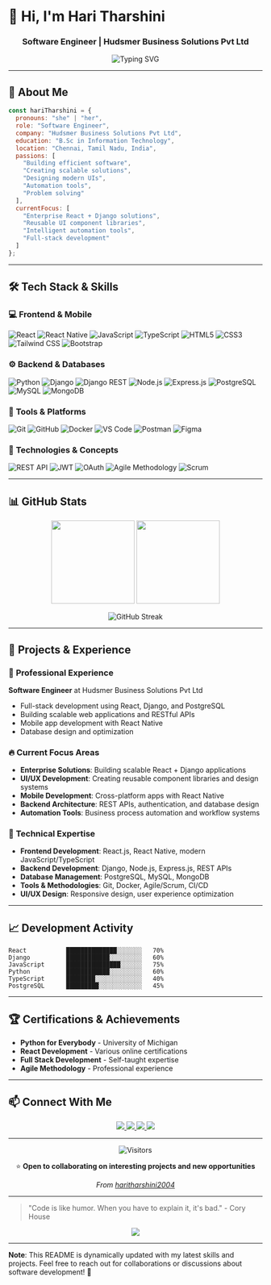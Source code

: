 # 👋 Hi, I'm Hari Tharshini

<h3 align="center">Software Engineer | Hudsmer Business Solutions Pvt Ltd</h3>

<p align="center">
  <img src="https://readme-typing-svg.herokuapp.com?font=Fira+Code&pause=1000&color=3498DB&center=true&vCenter=true&width=435&lines=Building+Efficient+Software;Creating+Scalable+Solutions;Passionate+About+Clean+Code" alt="Typing SVG" />
</p>

---

## 🌟 About Me

```javascript
const hariTharshini = {
  pronouns: "she" | "her",
  role: "Software Engineer",
  company: "Hudsmer Business Solutions Pvt Ltd",
  education: "B.Sc in Information Technology",
  location: "Chennai, Tamil Nadu, India",
  passions: [
    "Building efficient software",
    "Creating scalable solutions",
    "Designing modern UIs",
    "Automation tools",
    "Problem solving"
  ],
  currentFocus: [
    "Enterprise React + Django solutions",
    "Reusable UI component libraries",
    "Intelligent automation tools",
    "Full-stack development"
  ]
};
```

---

## 🛠️ Tech Stack & Skills

### 💻 **Frontend & Mobile**
![React](https://img.shields.io/badge/React-20232A?style=for-the-badge&logo=react&logoColor=61DAFB)
![React Native](https://img.shields.io/badge/React_Native-20232A?style=for-the-badge&logo=react&logoColor=61DAFB)
![JavaScript](https://img.shields.io/badge/JavaScript-F7DF1E?style=for-the-badge&logo=javascript&logoColor=black)
![TypeScript](https://img.shields.io/badge/TypeScript-007ACC?style=for-the-badge&logo=typescript&logoColor=white)
![HTML5](https://img.shields.io/badge/HTML5-E34F26?style=for-the-badge&logo=html5&logoColor=white)
![CSS3](https://img.shields.io/badge/CSS3-1572B6?style=for-the-badge&logo=css3&logoColor=white)
![Tailwind CSS](https://img.shields.io/badge/Tailwind_CSS-38B2AC?style=for-the-badge&logo=tailwind-css&logoColor=white)
![Bootstrap](https://img.shields.io/badge/Bootstrap-563D7C?style=for-the-badge&logo=bootstrap&logoColor=white)

### ⚙️ **Backend & Databases**
![Python](https://img.shields.io/badge/Python-3776AB?style=for-the-badge&logo=python&logoColor=white)
![Django](https://img.shields.io/badge/Django-092E20?style=for-the-badge&logo=django&logoColor=green)
![Django REST](https://img.shields.io/badge/Django_REST-ff1709?style=for-the-badge&logo=django&logoColor=white)
![Node.js](https://img.shields.io/badge/Node.js-339933?style=for-the-badge&logo=nodedotjs&logoColor=white)
![Express.js](https://img.shields.io/badge/Express.js-000000?style=for-the-badge&logo=express&logoColor=white)
![PostgreSQL](https://img.shields.io/badge/PostgreSQL-316192?style=for-the-badge&logo=postgresql&logoColor=white)
![MySQL](https://img.shields.io/badge/MySQL-005C84?style=for-the-badge&logo=mysql&logoColor=white)
![MongoDB](https://img.shields.io/badge/MongoDB-4EA94B?style=for-the-badge&logo=mongodb&logoColor=white)

### 🔧 **Tools & Platforms**
![Git](https://img.shields.io/badge/Git-F05033?style=for-the-badge&logo=git&logoColor=white)
![GitHub](https://img.shields.io/badge/GitHub-100000?style=for-the-badge&logo=github&logoColor=white)
![Docker](https://img.shields.io/badge/Docker-2CA5E0?style=for-the-badge&logo=docker&logoColor=white)
![VS Code](https://img.shields.io/badge/VS_Code-0078D4?style=for-the-badge&logo=visual%20studio%20code&logoColor=white)
![Postman](https://img.shields.io/badge/Postman-FF6C37?style=for-the-badge&logo=Postman&logoColor=white)
![Figma](https://img.shields.io/badge/Figma-F24E1E?style=for-the-badge&logo=figma&logoColor=white)

### 🚀 **Technologies & Concepts**
![REST API](https://img.shields.io/badge/REST_API-005571?style=for-the-badge&logo=rest&logoColor=white)
![JWT](https://img.shields.io/badge/JWT-000000?style=for-the-badge&logo=JSON%20web%20tokens&logoColor=white)
![OAuth](https://img.shields.io/badge/OAuth-EC1C24?style=for-the-badge&logo=oauth&logoColor=white)
![Agile Methodology](https://img.shields.io/badge/Agile-0096D6?style=for-the-badge&logo=agile&logoColor=white)
![Scrum](https://img.shields.io/badge/Scrum-6DB33F?style=for-the-badge&logo=scrum&logoColor=white)

---

## 📊 GitHub Stats

<div align="center">
  
  <img src="https://github-readme-stats.vercel.app/api?username=haritharshini2004&show_icons=true&theme=react&hide_border=true&count_private=true" height="165" />
  <img src="https://github-readme-stats.vercel.app/api/top-langs/?username=haritharshini2004&layout=compact&theme=react&hide_border=true" height="165" />
  
</div>

<div align="center">
  
  ![GitHub Streak](https://github-readme-streak-stats.herokuapp.com/?user=haritharshini2004&theme=react&hide_border=true)
  
</div>

---

## 🚀 Projects & Experience

### 💼 **Professional Experience**
**Software Engineer** at Hudsmer Business Solutions Pvt Ltd
- Full-stack development using React, Django, and PostgreSQL
- Building scalable web applications and RESTful APIs
- Mobile app development with React Native
- Database design and optimization

### 🔥 **Current Focus Areas**
- **Enterprise Solutions**: Building scalable React + Django applications
- **UI/UX Development**: Creating reusable component libraries and design systems
- **Mobile Development**: Cross-platform apps with React Native
- **Backend Architecture**: REST APIs, authentication, and database design
- **Automation Tools**: Business process automation and workflow systems

### 🎯 **Technical Expertise**
- **Frontend Development**: React.js, React Native, modern JavaScript/TypeScript
- **Backend Development**: Django, Node.js, Express.js, REST APIs
- **Database Management**: PostgreSQL, MySQL, MongoDB
- **Tools & Methodologies**: Git, Docker, Agile/Scrum, CI/CD
- **UI/UX Design**: Responsive design, user experience optimization

---

## 📈 Development Activity

<!--START_SECTION:waka-->
```text
React           ██████████████░░░░░░░   70%
Django          ████████████░░░░░░░░░   60%
JavaScript      ███████████████░░░░░░   75%
Python          ████████████░░░░░░░░░   60%
TypeScript      ████████░░░░░░░░░░░░░   40%
PostgreSQL      █████████░░░░░░░░░░░░   45%
```
<!--END_SECTION:waka-->

---

## 🏆 Certifications & Achievements

- **Python for Everybody** - University of Michigan
- **React Development** - Various online certifications
- **Full Stack Development** - Self-taught expertise
- **Agile Methodology** - Professional experience

---

## 📫 Connect With Me

<p align="center">
  <a href="https://linkedin.com/in/hari-tharshini-t-589017241">
    <img src="https://img.shields.io/badge/LinkedIn-0077B5?style=for-the-badge&logo=linkedin&logoColor=white" />
  </a>
  <a href="https://www.hudsmersolutions.com">
    <img src="https://img.shields.io/badge/Website-2ecc71?style=for-the-badge&logo=google-chrome&logoColor=white" />
  </a>
  <a href="mailto:haritharshini@hudsmersolutions.com">
    <img src="https://img.shields.io/badge/Email-D14836?style=for-the-badge&logo=gmail&logoColor=white" />
  </a>
  <a href="https://github.com/haritharshini2004">
    <img src="https://img.shields.io/badge/GitHub-100000?style=for-the-badge&logo=github&logoColor=white" />
  </a>
</p>

---

<div align="center">
  
  ![Visitors](https://komarev.com/ghpvc/?username=haritharshini2004&color=blue&style=flat-square)
  
  ⭐️ **Open to collaborating on interesting projects and new opportunities**
  
  *From [haritharshini2004](https://github.com/haritharshini2004)*
  
</div>

---

> "Code is like humor. When you have to explain it, it's bad." - Cory House

<p align="center">
  <img src="https://capsule-render.vercel.app/api?type=waving&color=gradient&height=100&section=footer" />
</p>

---

**Note**: This README is dynamically updated with my latest skills and projects. Feel free to reach out for collaborations or discussions about software development! 🚀
